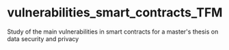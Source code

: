 # vulnerabilities_smart_contracts_TFM
Study of the main vulnerabilities in smart contracts for a master's thesis on data security and privacy
